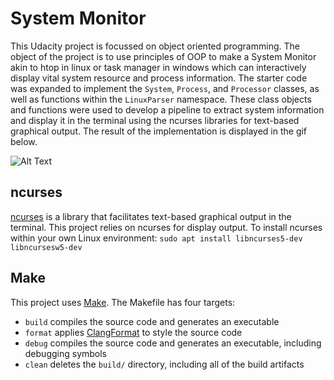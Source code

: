 # System Monitor

This Udacity project is focussed on object oriented programming. The object of the project is to use principles of OOP to make a System Monitor akin to htop in linux or task manager in windows which can interactively display vital system resource and process information. The starter code was expanded to implement the `System`, `Process`, and `Processor` classes, as well as functions within the `LinuxParser` namespace. These class objects and functions were used to develop a pipeline to extract system information and display it in the terminal using the ncurses libraries for text-based graphical output. The result of the implementation is displayed in the gif below.

![Alt Text](https://media.giphy.com/media/IRvLVvSXxelCv806Fy/giphy.gif)

## ncurses
[ncurses](https://www.gnu.org/software/ncurses/) is a library that facilitates text-based graphical output in the terminal. This project relies on ncurses for display output. To install ncurses within your own Linux environment: `sudo apt install libncurses5-dev libncursesw5-dev`

## Make
This project uses [Make](https://www.gnu.org/software/make/). The Makefile has four targets:
* `build` compiles the source code and generates an executable
* `format` applies [ClangFormat](https://clang.llvm.org/docs/ClangFormat.html) to style the source code
* `debug` compiles the source code and generates an executable, including debugging symbols
* `clean` deletes the `build/` directory, including all of the build artifacts


